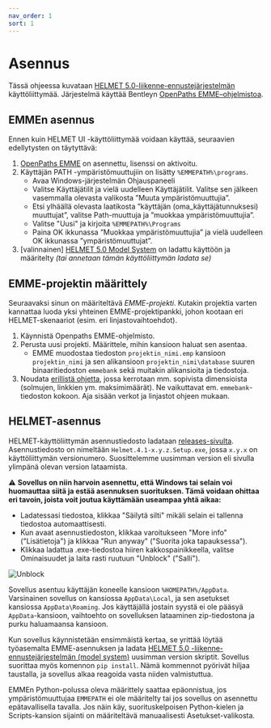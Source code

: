 ```yaml
---
nav_order: 1
sort: 1
---
```


# Asennus

Tässä ohjeessa kuvataan [HELMET 5.0-liikenne-ennustejärjestelmän](https://github.com/HSLdevcom/helmet-model-system) käyttöliittymää. 
Järjestelmä käyttää Bentleyn [OpenPaths EMME–ohjelmistoa](https://www.bentley.com/software/openpaths/).

## EMMEn asennus

Ennen kuin HELMET UI -käyttöliittymää voidaan käyttää, seuraavien edellytysten on täytyttävä:

1.	[OpenPaths EMME](https://www.bentley.com/software/openpaths/) on asennettu, lisenssi on aktivoitu.
2.	Käyttäjän PATH -ympäristömuuttujiin on lisätty `%EMMEPATH%\programs`.
    -	Avaa Windows-järjestelmän Ohjauspaneeli
    -	Valitse Käyttäjätilit ja vielä uudelleen Käyttäjätilit. Valitse sen jälkeen vasemmalla olevasta valikosta ”Muuta ympäristömuuttujia”.
    -	Etsi ylhäällä olevasta laatikosta ”käyttäjän (oma_käyttäjätunnuksesi) muuttujat”, valitse Path-muuttuja ja ”muokkaa ympäristömuuttujia”.
    -	Valitse "Uusi" ja kirjoita `%EMMEPATH%\Programs`
    -	Paina OK ikkunassa ”Muokkaa ympäristömuuttujia” ja vielä uudelleen OK ikkunassa ”ympäristömuuttujat”.
3.	[valinnainen] [HELMET 5.0 Model System](https://github.com/HSLdevcom/helmet-model-system) on ladattu käyttöön ja määritelty 
   _(tai annetaan tämän käyttöliittymän ladata se)_

## EMME-projektin määrittely

Seuraavaksi sinun on määriteltävä *EMME-projekti*. 
Kutakin projektia varten kannattaa luoda yksi yhteinen EMME-projektipankki, johon kootaan eri HELMET-skenaariot (esim. eri linjastovaihtoehdot).

1. Käynnistä Openpaths EMME-ohjelmisto.
2. Perusta uusi projekti. Määrittele, mihin kansioon haluat sen asentaa. 
   - EMME muodostaa tiedoston `projektin_nimi.emp` kansioon `projektin_nimi` ja sen alikansioon 
     `projektin_nimi\database` suuren binaaritiedoston `emmebank` sekä muitakin alikansioita ja tiedostoja.
3. Noudata [erillistä ohjetta](sijopankki.md), jossa kerrotaan mm. sopivista dimensioista (solmujen, linkkien ym. maksimimäärät). 
   Ne vaikuttavat em. `emmebank`-tiedoston kokoon. Aja sisään verkot ja linjastot ohjeen mukaan.

## HELMET-asennus

HELMET-käyttöliittymän asennustiedosto ladataan [releases-sivulta](https://github.com/HSLdevcom/helmet-ui/releases).
Asennustiedosto on nimeltään `Helmet.4.1-x.y.z.Setup.exe`, jossa `x.y.x` on käyttöliittymän
versionumero. Suosittelemme uusimman version eli sivulla ylimpänä olevan version lataamista.

:warning: **Sovellus on niin harvoin asennettu, että Windows tai selain voi huomauttaa siitä ja
estää asennuksen suorituksen. Tämä voidaan ohittaa eri tavoin, joista voit joutua käyttämään
useampaa yhtä aikaa:**

- Ladatessasi tiedostoa, klikkaa "Säilytä silti" mikäli selain ei tallenna tiedostoa
  automaattisesti.
- Kun avaat asennustiedoston, klikkaa varoitukseen "More info" ("Lisätietoja") ja klikkaa "Run
  anyway" ("Suorita joka tapauksessa").
- Klikkaa ladattua .exe-tiedostoa hiiren kakkospainikkeella, valitse Ominaisuudet ja laita rasti
  ruutuun "Unblock" ("Salli").

![Unblock](images/unblock.png)
 
Sovellus asentuu käyttäjän koneelle kansioon `%HOMEPATH%/AppData`. Varsinainen sovellus on kansiossa `AppData\Local`, ja sen asetukset 
kansiossa `AppData\Roaming`. 
Jos käyttäjällä jostain syystä ei ole pääsyä `AppData`-kansioon, vaihtoehto on sovelluksen lataaminen zip-tiedostona ja purku haluamaansa kansioon.

Kun sovellus käynnistetään ensimmäistä kertaa, se yrittää löytää työasemalta EMME-asennuksen ja ladata 
[HELMET 5.0 -liikenne-ennustejärjestelmän (model system)](https://github.com/HSLdevcom/helmet-model-system) 
uusimman version skriptit. Sovellus suorittaa myös komennon `pip install`. 
Nämä kommennot pyörivät hiljaa taustalla, ja sovellus alkaa reagoida vasta niiden valmistuttua.

EMMEn Python-polussa oleva määrittely saattaa epäonnistua, 
jos ympäristömuuttujaa `EMMEPATH` ei ole määritelty tai jos sovellus on asennettu epätavallisella tavalla. Jos näin käy, suorituskelpoisen 
Python-kielen ja Scripts-kansion sijainti on määriteltävä manuaalisesti Asetukset-valikosta.
